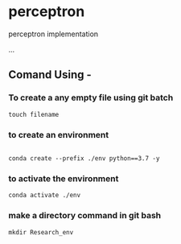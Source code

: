 # perceptron
perceptron implementation

...
## Comand Using -

### To create a any empty file using git batch
```
touch filename
```

### to create an environment
```

conda create --prefix ./env python==3.7 -y
```

### to activate the environment

```
conda activate ./env
```

### make a directory command in git bash
```
mkdir Research_env
```

